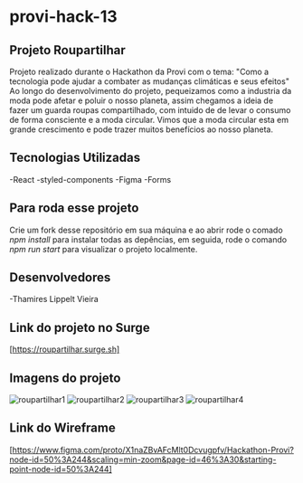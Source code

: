# provi-hack-13
 
## Projeto Roupartilhar

Projeto realizado durante o Hackathon da Provi com o tema: "Como a tecnologia pode ajudar a combater as mudanças climáticas e seus efeitos"
Ao longo do desenvolvimento do projeto, pequeizamos como a industria da moda pode afetar e poluir o nosso planeta, assim chegamos a ideia de fazer um guarda roupas compartilhado, com intuido de de levar o consumo de forma consciente e a moda circular. Vimos que a moda circular esta em grande crescimento e pode trazer muitos benefícios ao nosso planeta.

##  Tecnologias Utilizadas
-React
-styled-components
-Figma
-Forms

## Para roda esse projeto
Crie um fork desse repositório em sua máquina e ao abrir rode o comado *npm install* para instalar todas as depências, em seguida, rode o comando *npm run start* para visualizar o projeto localmente.

## Desenvolvedores
-Thamires Lippelt Vieira


## Link do projeto no Surge
[https://roupartilhar.surge.sh]

## Imagens do projeto

![roupartilhar1](https://user-images.githubusercontent.com/91162836/166168619-3ec0c9a4-30bd-4730-a03f-d31216822f95.png)
![roupartilhar2](https://user-images.githubusercontent.com/91162836/166168626-0233397c-4983-4c0c-92e9-db1b91a3e14b.png)
![roupartilhar3](https://user-images.githubusercontent.com/91162836/166168632-da940e5d-e479-4201-8fa7-6f854951723c.png)
![roupartilhar4](https://user-images.githubusercontent.com/91162836/166168634-41fb5765-939f-41c2-b92a-d66d2d0aaa62.png)


## Link do Wireframe

[https://www.figma.com/proto/X1naZBvAFcMlt0Dcvugpfv/Hackathon-Provi?node-id=50%3A244&scaling=min-zoom&page-id=46%3A30&starting-point-node-id=50%3A244]

